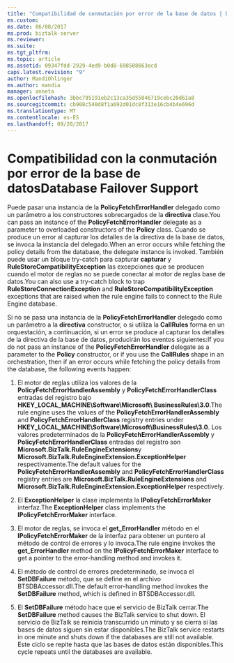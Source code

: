 ```yaml
---
title: "Compatibilidad de conmutación por error de la base de datos | Documentos de Microsoft"
ms.custom: 
ms.date: 06/08/2017
ms.prod: biztalk-server
ms.reviewer: 
ms.suite: 
ms.tgt_pltfrm: 
ms.topic: article
ms.assetid: 09347fdd-2929-4ed9-b0d8-698508663ecd
caps.latest.revision: "9"
author: MandiOhlinger
ms.author: mandia
manager: anneta
ms.openlocfilehash: 3bbc795191eb2c13ca35d55846719cebc20d61a8
ms.sourcegitcommit: cb908c540d8f1a692d01dc8f313e16cb4b4e696d
ms.translationtype: MT
ms.contentlocale: es-ES
ms.lasthandoff: 09/20/2017
---
```

# <a name="database-failover-support"></a><span data-ttu-id="9b64c-102">Compatibilidad con la conmutación por error de la base de datos</span><span class="sxs-lookup"><span data-stu-id="9b64c-102">Database Failover Support</span></span>
<span data-ttu-id="9b64c-103">Puede pasar una instancia de la **PolicyFetchErrorHandler** delegado como un parámetro a los constructores sobrecargados de la **directiva** clase.</span><span class="sxs-lookup"><span data-stu-id="9b64c-103">You can pass an instance of the **PolicyFetchErrorHandler** delegate as a parameter to overloaded constructors of the **Policy** class.</span></span> <span data-ttu-id="9b64c-104">Cuando se produce un error al capturar los detalles de la directiva de la base de datos, se invoca la instancia del delegado.</span><span class="sxs-lookup"><span data-stu-id="9b64c-104">When an error occurs while fetching the policy details from the database, the delegate instance is invoked.</span></span> <span data-ttu-id="9b64c-105">También puede usar un bloque try-catch para capturar **capturar** y **RuleStoreCompatibilityException** las excepciones que se producen cuando el motor de reglas no se puede conectar al motor de reglas base de datos.</span><span class="sxs-lookup"><span data-stu-id="9b64c-105">You can also use a try-catch block to trap **RuleStoreConnectionException** and **RuleStoreCompatibilityException** exceptions that are raised when the rule engine fails to connect to the Rule Engine database.</span></span>  
  
 <span data-ttu-id="9b64c-106">Si no se pasa una instancia de la **PolicyFetchErrorHandler** delegado como un parámetro a la **directiva** constructor, o si utiliza la **CallRules** forma en un orquestación, a continuación, si un error se produce al capturar los detalles de la directiva de la base de datos, producirán los eventos siguientes:</span><span class="sxs-lookup"><span data-stu-id="9b64c-106">If you do not pass an instance of the **PolicyFetchErrorHandler** delegate as a parameter to the **Policy** constructor, or if you use the **CallRules** shape in an orchestration, then if an error occurs while fetching the policy details from the database, the following events happen:</span></span>  
  
1.  <span data-ttu-id="9b64c-107">El motor de reglas utiliza los valores de la **PolicyFetchErrorHandlerAssembly** y **PolicyFetchErrorHandlerClass** entradas del registro bajo **HKEY_LOCAL_MACHINE\Software\Microsoft\ BusinessRules\3.0**.</span><span class="sxs-lookup"><span data-stu-id="9b64c-107">The rule engine uses the values of the **PolicyFetchErrorHandlerAssembly** and **PolicyFetchErrorHandlerClass** registry entries under **HKEY_LOCAL_MACHINE\Software\Microsoft\BusinessRules\3.0**.</span></span> <span data-ttu-id="9b64c-108">Los valores predeterminados de la **PolicyFetchErrorHandlerAssembly** y **PolicyFetchErrorHandlerClass** entradas del registro son **Microsoft.BizTalk.RuleEngineExtensions**y **Microsoft.BizTalk.RuleEngineExtension.ExceptionHelper** respectivamente.</span><span class="sxs-lookup"><span data-stu-id="9b64c-108">The default values for the **PolicyFetchErrorHandlerAssembly** and **PolicyFetchErrorHandlerClass** registry entries are **Microsoft.BizTalk.RuleEngineExtensions** and **Microsoft.BizTalk.RuleEngineExtension.ExceptionHelper** respectively.</span></span>  
  
2.  <span data-ttu-id="9b64c-109">El **ExceptionHelper** la clase implementa la **IPolicyFetchErrorMaker** interfaz.</span><span class="sxs-lookup"><span data-stu-id="9b64c-109">The **ExceptionHelper** class implements the **IPolicyFetchErrorMaker** interface.</span></span>  
  
3.  <span data-ttu-id="9b64c-110">El motor de reglas, se invoca el **get_ErrorHandler** método en el **IPolicyFetchErrorMaker** de la interfaz para obtener un puntero al método de control de errores y lo invoca.</span><span class="sxs-lookup"><span data-stu-id="9b64c-110">The rule engine invokes the **get_ErrorHandler** method on the **IPolicyFetchErrorMaker** interface to get a pointer to the error-handling method and invokes it.</span></span>  
  
4.  <span data-ttu-id="9b64c-111">El método de control de errores predeterminado, se invoca el **SetDBFailure** método, que se define en el archivo BTSDBAccessor.dll.</span><span class="sxs-lookup"><span data-stu-id="9b64c-111">The default error-handling method invokes the **SetDBFailure** method, which is defined in BTSDBAccessor.dll.</span></span>  
  
5.  <span data-ttu-id="9b64c-112">El **SetDBFailure** método hace que el servicio de BizTalk cerrar.</span><span class="sxs-lookup"><span data-stu-id="9b64c-112">The **SetDBFailure** method causes the BizTalk service to shut down.</span></span> <span data-ttu-id="9b64c-113">El servicio de BizTalk se reinicia transcurrido un minuto y se cierra si las bases de datos siguen sin estar disponibles.</span><span class="sxs-lookup"><span data-stu-id="9b64c-113">The BizTalk service restarts in one minute and shuts down if the databases are still not available.</span></span> <span data-ttu-id="9b64c-114">Este ciclo se repite hasta que las bases de datos están disponibles.</span><span class="sxs-lookup"><span data-stu-id="9b64c-114">This cycle repeats until the databases are available.</span></span>